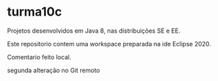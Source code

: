 # turma10c
Projetos desenvolvidos em Java 8, nas distribuições SE e EE.

Este repositorio contem uma workspace preparada na ide Eclipse 2020.

Comentario feito local.

segunda alteração no Git remoto
